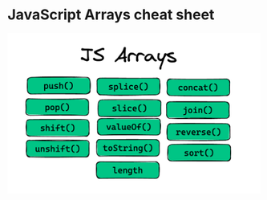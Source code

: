 # JavaScript Arrays cheat sheet

![JavaScript Arrays cheat sheet](https://raw.githubusercontent.com/AndersDeath/holy-theory/main/images/js-arrays-cheat-sheet.png)



